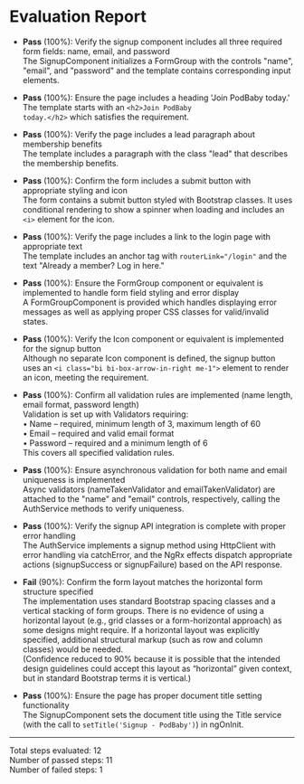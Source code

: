 # Evaluation Report

- **Pass** (100%): Verify the signup component includes all three required form fields: name, email, and password  
  The SignupComponent initializes a FormGroup with the controls "name", "email", and "password" and the template contains corresponding input elements.

- **Pass** (100%): Ensure the page includes a heading 'Join PodBaby today.'  
  The template starts with an <code>&lt;h2&gt;Join PodBaby today.&lt;/h2&gt;</code> which satisfies the requirement.

- **Pass** (100%): Verify the page includes a lead paragraph about membership benefits  
  The template includes a paragraph with the class "lead" that describes the membership benefits.

- **Pass** (100%): Confirm the form includes a submit button with appropriate styling and icon  
  The form contains a submit button styled with Bootstrap classes. It uses conditional rendering to show a spinner when loading and includes an <code>&lt;i&gt;</code> element for the icon.

- **Pass** (100%): Verify the page includes a link to the login page with appropriate text  
  The template includes an anchor tag with <code>routerLink="/login"</code> and the text "Already a member? Log in here."

- **Pass** (100%): Ensure the FormGroup component or equivalent is implemented to handle form field styling and error display  
  A FormGroupComponent is provided which handles displaying error messages as well as applying proper CSS classes for valid/invalid states.

- **Pass** (100%): Verify the Icon component or equivalent is implemented for the signup button  
  Although no separate Icon component is defined, the signup button uses an <code>&lt;i class="bi bi-box-arrow-in-right me-1"&gt;</code> element to render an icon, meeting the requirement.

- **Pass** (100%): Confirm all validation rules are implemented (name length, email format, password length)  
  Validation is set up with Validators requiring:  
  • Name – required, minimum length of 3, maximum length of 60  
  • Email – required and valid email format  
  • Password – required and a minimum length of 6  
  This covers all specified validation rules.

- **Pass** (100%): Ensure asynchronous validation for both name and email uniqueness is implemented  
  Async validators (nameTakenValidator and emailTakenValidator) are attached to the "name" and "email" controls, respectively, calling the AuthService methods to verify uniqueness.

- **Pass** (100%): Verify the signup API integration is complete with proper error handling  
  The AuthService implements a signup method using HttpClient with error handling via catchError, and the NgRx effects dispatch appropriate actions (signupSuccess or signupFailure) based on the API response.

- **Fail** (90%): Confirm the form layout matches the horizontal form structure specified  
  The implementation uses standard Bootstrap spacing classes and a vertical stacking of form groups. There is no evidence of using a horizontal layout (e.g., grid classes or a form-horizontal approach) as some designs might require. If a horizontal layout was explicitly specified, additional structural markup (such as row and column classes) would be needed.  
  (Confidence reduced to 90% because it is possible that the intended design guidelines could accept this layout as “horizontal” given context, but in standard Bootstrap terms it is vertical.)

- **Pass** (100%): Ensure the page has proper document title setting functionality  
  The SignupComponent sets the document title using the Title service (with the call to <code>setTitle('Signup - PodBaby')</code>) in ngOnInit.

---

Total steps evaluated: 12  
Number of passed steps: 11  
Number of failed steps: 1